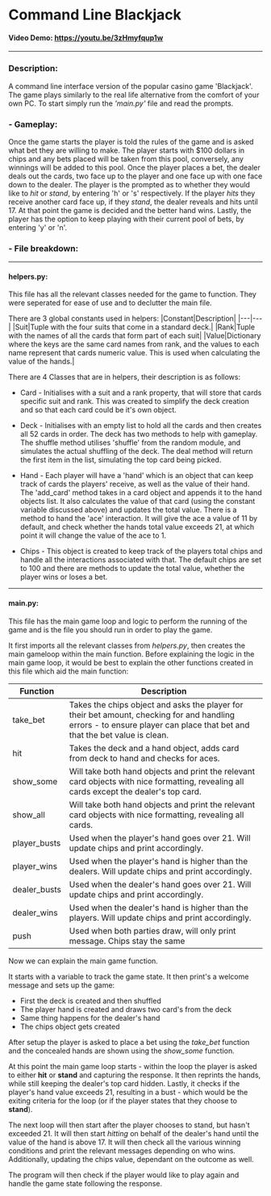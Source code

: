 # Command Line Blackjack
#### Video Demo:  <https://youtu.be/3zHmyfqup1w>
---
### **Description:**

A command line interface version of the popular casino game 'Blackjack'. The game plays similarly to the real life alternative from the comfort of your own PC. To start simply run the *'main.py'* file and read the prompts.

### **- Gameplay:**
Once the game starts the player is told the rules of the game and is asked what bet they are willing to make. The player starts with $100 dollars in chips and any bets placed will be taken from this pool, conversely, any winnings will be added to this pool. Once the player places a bet, the dealer deals out the cards, two face up to the player and one face up with one face down to the dealer. The player is the prompted as to whether they would like to *hit* or *stand*, by entering 'h' or 's' respectively. If the player *hits* they receive another card face up, if they *stand*, the dealer reveals and hits until 17. At that point the game is decided and the better hand wins. Lastly, the player has the option to keep playing with their current pool of bets, by entering 'y' or 'n'.

### **- File breakdown:**
---
#### helpers.py: 

This file has all the relevant classes needed for the game to function. They were seperated for ease of use and to declutter the main file. 

There are 3 global constants used in helpers: 
|Constant|Description|
|---|---|
|Suit|Tuple with the four suits that come in a standard deck.|
|Rank|Tuple with the names of all the cards that form part of each suit|
|Value|Dictionary where the keys are the same card names from rank, and the values to each name represent that cards numeric value. This is used when calculating the value of the hands.|

There are 4 Classes that are in helpers, their description is as follows:

- Card - 
Initialises with a suit and a rank property, that will store that cards specific suit and rank. This was created to simplify the deck creation and so that each card could be it's own object.

- Deck - 
Initialises with an empty list to hold all the cards and then creates all 52 cards in order. The deck has two methods to help with gameplay. The shuffle method utilises 'shuffle' from the random module, and simulates the actual shuffling of the deck. The deal method will return the first item in the list, simulating the top card being picked.

- Hand - 
Each player will have a 'hand' which is an object that can keep track of cards the players' receive, as well as the value of their hand. The 'add_card' method takes in a card object and appends it to the hand objects list. It also calculates the value of that card (using the constant variable discussed above) and updates the total value. There is a method to hand the 'ace' interaction. It will give the ace a value of 11 by default, and check whether the hands total value exceeds 21, at which point it will change the value of the ace to 1.

- Chips - 
This object is created to keep track of the players total chips and handle all the interactions associated with that. The default chips are set to 100 and there are methods to update the total value, whether the player wins or loses a bet.

---
#### main.py:

This file has the main game loop and logic to perform the running of the game and is the file you should run in order to play the game.

It first imports all the relevant classes from *helpers.py*, then creates the main gameloop within the main function. Before explaining the logic in the main game loop, it would be best to explain the other functions created in this file which aid the main function:

|Function|Description|
|---|---|
|take_bet|Takes the chips object and asks the player for their bet amount, checking for and handling errors - to ensure player can place that bet and that the bet value is clean.|
|hit|Takes the deck and a hand object, adds card from deck to hand and checks for aces.|
|show_some|Will take both hand objects and print the relevant card objects with nice formatting, revealing all cards except the dealer's top card.|
|show_all|Will take both hand objects and print the relevant card objects with nice formatting, revealing all cards.|
|player_busts|Used when the player's hand goes over 21. Will update chips and print accordingly.|
|player_wins|Used when the player's hand is higher than the dealers. Will update chips and print accordingly.|
|dealer_busts|Used when the dealer's hand goes over 21. Will update chips and print accordingly.|
|dealer_wins|Used when the dealer's hand is higher than the players. Will update chips and print accordingly.|
|push|Used when both parties draw, will only print message. Chips stay the same|

Now we can explain the main game function.

It starts with a variable to track the game state. It then print's a welcome message and sets up the game:

- First the deck is created and then shuffled
- The player hand is created and draws two card's from the deck
- Same thing happens for the dealer's hand
- The chips object gets created

After setup the player is asked to place a bet using the *take_bet* function and the concealed hands are shown using the *show_some* function.

At this point the main game loop starts - within the loop the player is asked to either **hit** or **stand** and capturing the response. It then reprints the hands, while still keeping the dealer's top card hidden. Lastly, it checks if the player's hand value exceeds 21, resulting in a bust - which would be the exiting criteria for the loop (or if the player states that they choose to **stand**).

The next loop will then start after the player chooses to stand, but hasn't exceeded 21. It will then start *hitting* on behalf of the dealer's hand until the value of the hand is above 17. It will then check all the various winning conditions and print the relevant messages depending on who wins. Additionally, updating the chips value, dependant on the outcome as well.

The program will then check if the player would like to play again and handle the game state following the response.